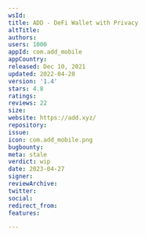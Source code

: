 ```yaml
---
wsId: 
title: ADD - DeFi Wallet with Privacy
altTitle: 
authors: 
users: 1000
appId: com.add_mobile
appCountry: 
released: Dec 10, 2021
updated: 2022-04-28
version: '1.4'
stars: 4.8
ratings: 
reviews: 22
size: 
website: https://add.xyz/
repository: 
issue: 
icon: com.add_mobile.png
bugbounty: 
meta: stale
verdict: wip
date: 2023-04-27
signer: 
reviewArchive: 
twitter: 
social: 
redirect_from: 
features: 

---
```


